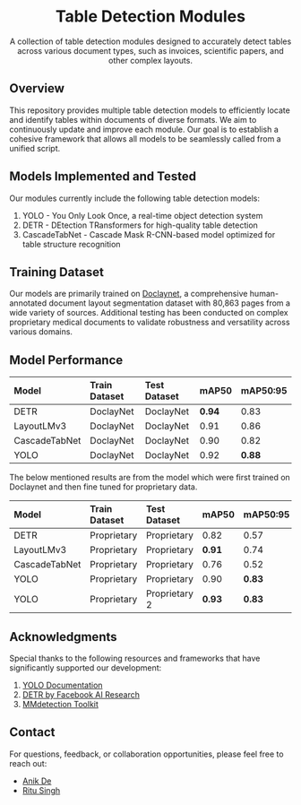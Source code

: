 <h1 align="center"> Table Detection Modules</h1> 
<p align="center">A collection of table detection modules designed to accurately detect tables across various document types, such as invoices, scientific papers, and other complex layouts.</p>


## Overview
This repository provides multiple table detection models to efficiently locate and identify tables within documents of diverse formats. We aim to continuously update and improve each module. Our goal is to establish a cohesive framework that allows all models to be seamlessly called from a unified script.


## Models Implemented and Tested
Our modules currently include the following table detection models:
1. YOLO - You Only Look Once, a real-time object detection system
2. DETR - DEtection TRansformers for high-quality table detection
3. CascadeTabNet - Cascade Mask R-CNN-based model optimized for table structure recognition

## Training Dataset
Our models are primarily trained on [Doclaynet](https://github.com/DS4SD/DocLayNet), a comprehensive human-annotated document layout segmentation dataset with 80,863 pages from a wide variety of sources. Additional testing has been conducted on complex proprietary medical documents to validate robustness and versatility across various domains.

## Model Performance
| Model | Train  Dataset | Test Dataset | mAP50 | mAP50:95 |
| :---- | :----          | :----        | :---- | :----    |
| DETR  | DoclayNet | DoclayNet         |**0.94**   |0.83      |
| LayoutLMv3 | DoclayNet | DoclayNet    |0.91   |0.86      |
| CascadeTabNet | DoclayNet | DoclayNet |0.90   |0.82      |
| YOLO  | DoclayNet | DoclayNet         |0.92   |**0.88**      |

The below mentioned results are from the model which were first trained on Doclaynet and then fine tuned for proprietary data.

| Model | Train  Dataset | Test Dataset | mAP50 | mAP50:95 |
| :---- | :----          | :----        | :---- | :----    |
| DETR  | Proprietary | Proprietary         |0.82   |0.57      |
| LayoutLMv3 | Proprietary | Proprietary    |**0.91**   |0.74      |
| CascadeTabNet | Proprietary | Proprietary |0.76   |0.52      |
| YOLO  | Proprietary | Proprietary          |0.90   |**0.83**      |
| YOLO  | Proprietary | Proprietary 2         |**0.93**   |**0.83**      |




## Acknowledgments
Special thanks to the following resources and frameworks that have significantly supported our development:
1. [YOLO Documentation](https://docs.ultralytics.com/models/yolov8/)
2. [DETR by Facebook AI Research](https://github.com/facebookresearch/detr)
3. [MMdetection Toolkit](https://mmdetection.readthedocs.io/en/latest/get_started.html)

## Contact
For questions, feedback, or collaboration opportunities, please feel free to reach out:
- [Anik De](mailto:anekde@gmail.com)
- [Ritu Singh](mailto:m23cse017@iitj.ac.in)
